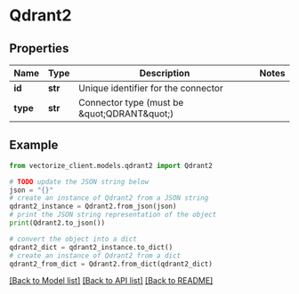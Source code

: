 # Qdrant2


## Properties

Name | Type | Description | Notes
------------ | ------------- | ------------- | -------------
**id** | **str** | Unique identifier for the connector | 
**type** | **str** | Connector type (must be \&quot;QDRANT\&quot;) | 

## Example

```python
from vectorize_client.models.qdrant2 import Qdrant2

# TODO update the JSON string below
json = "{}"
# create an instance of Qdrant2 from a JSON string
qdrant2_instance = Qdrant2.from_json(json)
# print the JSON string representation of the object
print(Qdrant2.to_json())

# convert the object into a dict
qdrant2_dict = qdrant2_instance.to_dict()
# create an instance of Qdrant2 from a dict
qdrant2_from_dict = Qdrant2.from_dict(qdrant2_dict)
```
[[Back to Model list]](../README.md#documentation-for-models) [[Back to API list]](../README.md#documentation-for-api-endpoints) [[Back to README]](../README.md)


